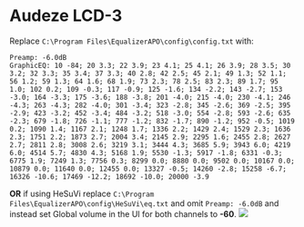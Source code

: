 # Audeze LCD-3
Replace `C:\Program Files\EqualizerAPO\config\config.txt` with:
```
Preamp: -6.0dB
GraphicEQ: 10 -84; 20 3.3; 22 3.9; 23 4.1; 25 4.1; 26 3.9; 28 3.5; 30 3.2; 32 3.3; 35 3.4; 37 3.3; 40 2.8; 42 2.5; 45 2.1; 49 1.3; 52 1.1; 56 1.2; 59 1.3; 64 1.6; 68 1.9; 73 2.3; 78 2.5; 83 2.3; 89 1.7; 95 1.0; 102 0.2; 109 -0.3; 117 -0.9; 125 -1.6; 134 -2.2; 143 -2.7; 153 -3.0; 164 -3.3; 175 -3.6; 188 -3.8; 201 -4.0; 215 -4.0; 230 -4.1; 246 -4.3; 263 -4.3; 282 -4.0; 301 -3.4; 323 -2.8; 345 -2.6; 369 -2.5; 395 -2.9; 423 -3.2; 452 -3.4; 484 -3.2; 518 -3.0; 554 -2.8; 593 -2.6; 635 -2.3; 679 -1.8; 726 -1.1; 777 -1.2; 832 -1.7; 890 -1.2; 952 -0.5; 1019 0.2; 1090 1.4; 1167 2.1; 1248 1.7; 1336 2.2; 1429 2.4; 1529 2.3; 1636 2.3; 1751 2.2; 1873 2.7; 2004 3.4; 2145 2.9; 2295 1.6; 2455 2.8; 2627 2.7; 2811 2.8; 3008 2.6; 3219 3.1; 3444 4.3; 3685 5.9; 3943 6.0; 4219 6.0; 4514 5.7; 4830 4.3; 5168 1.9; 5530 -1.3; 5917 -1.8; 6331 -0.3; 6775 1.9; 7249 1.3; 7756 0.3; 8299 0.0; 8880 0.0; 9502 0.0; 10167 0.0; 10879 0.0; 11640 0.0; 12455 0.0; 13327 -0.5; 14260 -2.8; 15258 -6.7; 16326 -10.6; 17469 -12.2; 18692 -10.0; 20000 -3.9
```
**OR** if using HeSuVi replace `C:\Program Files\EqualizerAPO\config\HeSuVi\eq.txt` and omit `Preamp: -6.0dB` and instead set Global volume in the UI for both channels to **-60**.
![](https://raw.githubusercontent.com/jaakkopasanen/AutoEq/master/results/Sonoma%20Model%20One/headphoncecom/onear/Audeze%20LCD-3/Audeze%20LCD-3.png)